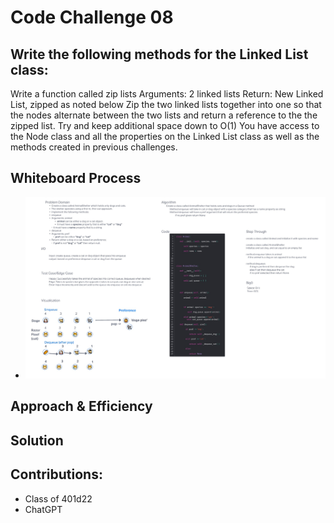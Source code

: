 # Code Challenge 08

## Write the following methods for the Linked List class:

Write a function called zip lists
Arguments: 2 linked lists
Return: New Linked List, zipped as noted below
Zip the two linked lists together into one so that the nodes alternate between the two lists and return a reference to the the zipped list.
Try and keep additional space down to O(1)
You have access to the Node class and all the properties on the Linked List class as well as the methods created in previous challenges.

## Whiteboard Process
- ![AnimalShelterQueue](cc12.jpg)
<!-- Embedded whiteboard image -->

## Approach & Efficiency


## Solution

## Contributions:
- Class of 401d22
- ChatGPT